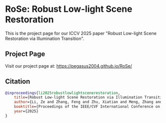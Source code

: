 # RoSe: Robust Low-light Scene Restoration

This is the project page for our ICCV 2025 paper "Robust Low-light Scene Restoration via Illumination Transition".

## Project Page
Visit our project page at: https://pegasus2004.github.io/RoSe/

## Citation
```bibtex
@inproceedings{li2025robustlowlightscenerestoration,
    title={Robust Low-light Scene Restoration via Illumination Transition},
    author={Li, Ze and Zhang, Feng and Zhu, Xiatian and Meng, Zhang and Zhou, Yanghong and Mok, P. Y.},
    booktitle={Proceedings of the IEEE/CVF International Conference on Computer Vision (ICCV)},
    year={2025}
}
``` 